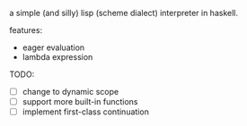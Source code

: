 a simple (and silly) lisp (scheme dialect) interpreter in haskell.



features:
- eager evaluation
- lambda expression

TODO:
- [ ] change to dynamic scope
- [ ] support more built-in functions
- [ ] implement first-class continuation